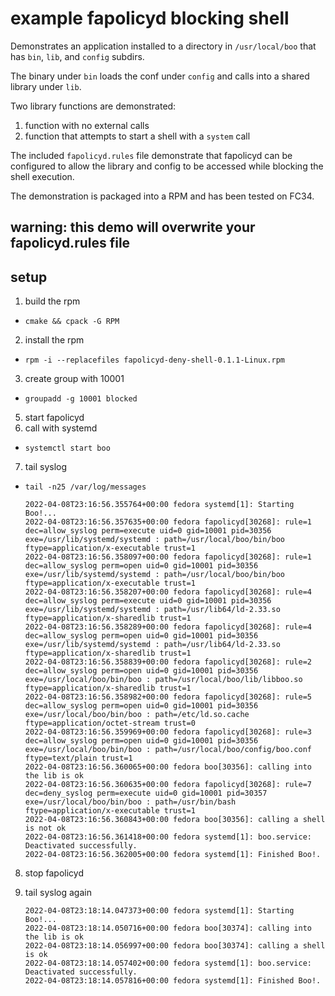 example fapolicyd blocking shell
===

Demonstrates an application installed to a directory in `/usr/local/boo` that has `bin`, `lib`, and `config` subdirs.  

The binary under `bin` loads the conf under `config` and calls into a shared library under `lib`.

Two library functions are demonstrated:
1. function with no external calls
2. function that attempts to start a shell with a `system` call

The included `fapolicyd.rules` file demonstrate that fapolicyd can be configured to allow the library and config to be accessed while blocking the shell execution.

The demonstration is packaged into a RPM and has been tested on FC34. 

## warning: this demo will overwrite your fapolicyd.rules file

## setup 
1. build the rpm
- `cmake && cpack -G RPM`
2. install the rpm
- `rpm -i --replacefiles fapolicyd-deny-shell-0.1.1-Linux.rpm`
3. create group with 10001 
- `groupadd -g 10001 blocked`
5. start fapolicyd
6. call with systemd
- `systemctl start boo`
7. tail syslog
- `tail -n25 /var/log/messages`

   ```
   2022-04-08T23:16:56.355764+00:00 fedora systemd[1]: Starting Boo!...
   2022-04-08T23:16:56.357635+00:00 fedora fapolicyd[30268]: rule=1 dec=allow_syslog perm=execute uid=0 gid=10001 pid=30356 exe=/usr/lib/systemd/systemd : path=/usr/local/boo/bin/boo ftype=application/x-executable trust=1
   2022-04-08T23:16:56.358097+00:00 fedora fapolicyd[30268]: rule=1 dec=allow_syslog perm=open uid=0 gid=10001 pid=30356 exe=/usr/lib/systemd/systemd : path=/usr/local/boo/bin/boo ftype=application/x-executable trust=1
   2022-04-08T23:16:56.358207+00:00 fedora fapolicyd[30268]: rule=4 dec=allow_syslog perm=execute uid=0 gid=10001 pid=30356 exe=/usr/lib/systemd/systemd : path=/usr/lib64/ld-2.33.so ftype=application/x-sharedlib trust=1
   2022-04-08T23:16:56.358289+00:00 fedora fapolicyd[30268]: rule=4 dec=allow_syslog perm=open uid=0 gid=10001 pid=30356 exe=/usr/lib/systemd/systemd : path=/usr/lib64/ld-2.33.so ftype=application/x-sharedlib trust=1
   2022-04-08T23:16:56.358839+00:00 fedora fapolicyd[30268]: rule=2 dec=allow_syslog perm=open uid=0 gid=10001 pid=30356 exe=/usr/local/boo/bin/boo : path=/usr/local/boo/lib/libboo.so ftype=application/x-sharedlib trust=1
   2022-04-08T23:16:56.358982+00:00 fedora fapolicyd[30268]: rule=5 dec=allow_syslog perm=open uid=0 gid=10001 pid=30356 exe=/usr/local/boo/bin/boo : path=/etc/ld.so.cache ftype=application/octet-stream trust=0
   2022-04-08T23:16:56.359969+00:00 fedora fapolicyd[30268]: rule=3 dec=allow_syslog perm=open uid=0 gid=10001 pid=30356 exe=/usr/local/boo/bin/boo : path=/usr/local/boo/config/boo.conf ftype=text/plain trust=1
   2022-04-08T23:16:56.360065+00:00 fedora boo[30356]: calling into the lib is ok
   2022-04-08T23:16:56.360635+00:00 fedora fapolicyd[30268]: rule=7 dec=deny_syslog perm=execute uid=0 gid=10001 pid=30357 exe=/usr/local/boo/bin/boo : path=/usr/bin/bash ftype=application/x-executable trust=1
   2022-04-08T23:16:56.360843+00:00 fedora boo[30356]: calling a shell is not ok
   2022-04-08T23:16:56.361418+00:00 fedora systemd[1]: boo.service: Deactivated successfully.
   2022-04-08T23:16:56.362005+00:00 fedora systemd[1]: Finished Boo!.
   ```


8. stop fapolicyd
9. tail syslog again

   ```
   2022-04-08T23:18:14.047373+00:00 fedora systemd[1]: Starting Boo!...
   2022-04-08T23:18:14.050716+00:00 fedora boo[30374]: calling into the lib is ok
   2022-04-08T23:18:14.056997+00:00 fedora boo[30374]: calling a shell is ok
   2022-04-08T23:18:14.057402+00:00 fedora systemd[1]: boo.service: Deactivated successfully.
   2022-04-08T23:18:14.057816+00:00 fedora systemd[1]: Finished Boo!.
   ```
